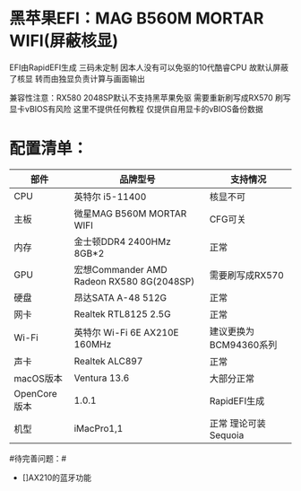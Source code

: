 # 黑苹果EFI：MAG B560M MORTAR WIFI(屏蔽核显)

EFI由RapidEFI生成 三码未定制
因本人没有可以免驱的10代酷睿CPU 故默认屏蔽了核显 转而由独显负责计算与画面输出

兼容性注意：RX580 2048SP默认不支持黑苹果免驱 需要重新刷写成RX570
刷写显卡vBIOS有风险 这里不提供任何教程 仅提供自用显卡的vBIOS备份数据

# 配置清单： #
|部件|品牌型号|支持情况|
|---|---|---|
|CPU|英特尔 i5-11400|核显不可|
|主板|微星MAG B560M MORTAR WIFI|CFG可关|
|内存|金士顿DDR4 2400HMz 8GB*2|正常|
|GPU|宏想Commander AMD Radeon RX580 8G(2048SP)|需要刷写成RX570|
|硬盘|昂达SATA A-48 512G|正常|
|网卡|Realtek RTL8125 2.5G|正常|
|Wi-Fi|英特尔 Wi-Fi 6E AX210E 160MHz|建议更换为BCM94360系列|
|声卡|Realtek ALC897|正常|
|macOS版本|Ventura 13.6|大部分正常|
|OpenCore版本|1.0.1|RapidEFI生成|
|机型|iMacPro1,1|正常 理论可装Sequoia|

#待完善问题：#
- []AX210的蓝牙功能